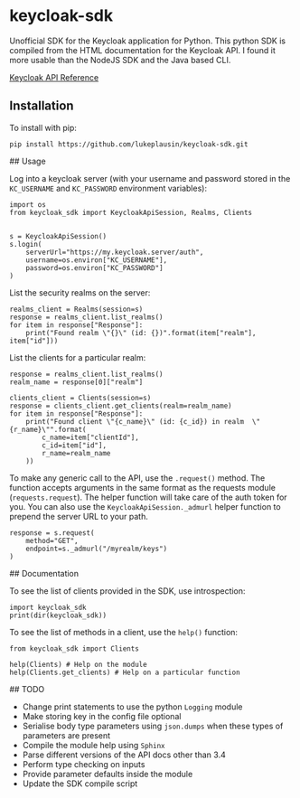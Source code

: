 # keycloak-sdk
Unofficial SDK for the Keycloak application for Python. This python SDK is compiled from the HTML documentation for the Keycloak API. I found it more usable than the NodeJS SDK and the Java based CLI.

[Keycloak API Reference](http://www.keycloak.org/docs-api/3.4/rest-api/index.html#_componentrepresentation)

## Installation

To install with pip:

```
pip install https://github.com/lukeplausin/keycloak-sdk.git
```

## Usage

Log into a keycloak server (with your username and password stored in the `KC_USERNAME` and `KC_PASSWORD` environment variables):

```
import os
from keycloak_sdk import KeycloakApiSession, Realms, Clients


s = KeycloakApiSession()
s.login(
    serverUrl="https://my.keycloak.server/auth",
    username=os.environ["KC_USERNAME"],
    password=os.environ["KC_PASSWORD"]
)
```

List the security realms on the server:

```
realms_client = Realms(session=s)
response = realms_client.list_realms()
for item in response["Response"]:
    print("Found realm \"{}\" (id: {})".format(item["realm"], item["id"]))
```

List the clients for a particular realm:

```
response = realms_client.list_realms()
realm_name = response[0]["realm"]

clients_client = Clients(session=s)
response = clients_client.get_clients(realm=realm_name)
for item in response["Response"]:
    print("Found client \"{c_name}\" (id: {c_id}) in realm  \"{r_name}\"".format(
        c_name=item["clientId"],
        c_id=item["id"],
        r_name=realm_name
    ))
```

To make any generic call to the API, use the `.request()` method. The function accepts arguments in the same format as the requests module (`requests.request`). The helper function will take care of the auth token for you. You can also use the `KeycloakApiSession._admurl` helper function to prepend the server URL to your path.

```
response = s.request(
    method="GET",
    endpoint=s._admurl("/myrealm/keys")
)
```

## Documentation

To see the list of clients provided in the SDK, use introspection:

```
import keycloak_sdk
print(dir(keycloak_sdk))
```

To see the list of methods in a client, use the `help()` function:

```
from keycloak_sdk import Clients

help(Clients) # Help on the module
help(Clients.get_clients) # Help on a particular function
```

## TODO
* Change print statements to use the python `Logging` module
* Make storing key in the config file optional
* Serialise body type parameters using `json.dumps` when these types of parameters are present
* Compile the module help using `Sphinx`
* Parse different versions of the API docs other than 3.4
* Perform type checking on inputs
* Provide parameter defaults inside the module
* Update the SDK compile script
